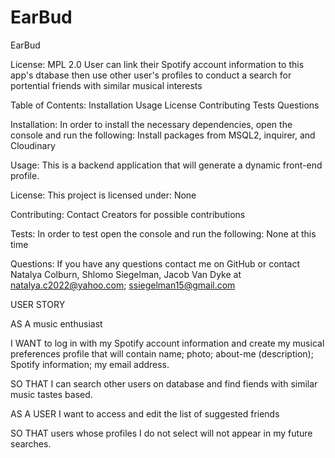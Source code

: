 # EarBud

EarBud

License: MPL 2.0 User can link their Spotify account information to this app's dtabase then use other user's profiles to conduct a search for portential friends with similar musical interests

Table of Contents:
Installation
Usage
License
Contributing
Tests
Questions

Installation:
In order to install the necessary dependencies, open the console and run the following: Install packages from MSQL2, inquirer, and Cloudinary

Usage:
This is a backend application that will generate a dynamic front-end profile.

License:
This project is licensed under: None

Contributing:
Contact Creators for possible contributions

Tests:
In order to test open the console and run the following: None at this time

Questions:
If you have any questions contact me on GitHub or contact Natalya Colburn, Shlomo Siegelman, Jacob Van Dyke at natalya.c2022@yahoo.com; ssiegelman15@gmail.com

USER STORY

AS A music enthusiast

I WANT to log in with my Spotify account information and create my musical preferences profile that will contain name; photo; about-me (description); Spotify information; my email address.

SO THAT I can search other users on database and find fiends with similar music tastes based.


AS A USER I want to access and edit the list of suggested friends

SO THAT users whose profiles I do not select will not appear in my future searches.

